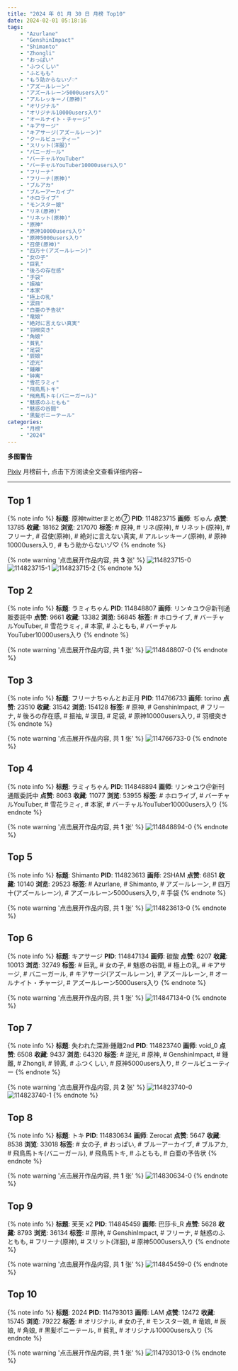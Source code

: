 ```yaml
---
title: "2024 年 01 月 30 日 月榜 Top10"
date: 2024-02-01 05:18:16
tags:
    - "Azurlane"
    - "GenshinImpact"
    - "Shimanto"
    - "Zhongli"
    - "おっぱい"
    - "ふつくしい"
    - "ふともも"
    - "もう助からないゾ♡"
    - "アズールレーン"
    - "アズールレーン5000users入り"
    - "アルレッキーノ(原神)"
    - "オリジナル"
    - "オリジナル10000users入り"
    - "オールナイト・チャージ"
    - "キアサージ"
    - "キアサージ(アズールレーン)"
    - "クールビューティー"
    - "スリット(洋服)"
    - "バニーガール"
    - "バーチャルYouTuber"
    - "バーチャルYouTuber10000users入り"
    - "フリーナ"
    - "フリーナ(原神)"
    - "ブルアカ"
    - "ブルーアーカイブ"
    - "ホロライブ"
    - "モンスター娘"
    - "リネ(原神)"
    - "リネット(原神)"
    - "原神"
    - "原神10000users入り"
    - "原神5000users入り"
    - "召使(原神)"
    - "四万十(アズールレーン)"
    - "女の子"
    - "巨乳"
    - "後ろの存在感"
    - "手袋"
    - "振袖"
    - "本家"
    - "極上の乳"
    - "涙目"
    - "白亜の予告状"
    - "竜娘"
    - "絶対に言えない真実"
    - "羽根突き"
    - "角娘"
    - "貧乳"
    - "足袋"
    - "辰娘"
    - "逆光"
    - "鍾離"
    - "钟离"
    - "雪花ラミィ"
    - "飛鳥馬トキ"
    - "飛鳥馬トキ(バニーガール)"
    - "魅惑のふともも"
    - "魅惑の谷間"
    - "黒髪ポニーテール"
categories:
    - "月榜"
    - "2024"
---
```


<i class="fa fa-triangle-exclamation"></i>**多图警告**<i class="fa fa-triangle-exclamation"></i>

[Pixiv](https://www.pixiv.net/) 月榜前十, 点击下方阅读全文查看详细内容~

<!-- more -->

---

## Top 1

{% note info %}
**标题**: 原神twitterまとめ⑦
**PID**: 114823715 **画师**: ぢゅん
**点赞**: 13785 **收藏**: 18162 **浏览**: 217070
**标签**: # 原神, # リネ(原神), # リネット(原神), # フリーナ, # 召使(原神), # 絶対に言えない真実, # アルレッキーノ(原神), # 原神10000users入り, # もう助からないゾ♡
{% endnote %}

{% note warning '点击展开作品内容, 共 **3** 张' %}
![114823715-0](https://i.pixiv.re/img-original/img/2024/01/03/00/00/33/114823715_p0.jpg)
![114823715-1](https://i.pixiv.re/img-original/img/2024/01/03/00/00/33/114823715_p1.jpg)
![114823715-2](https://i.pixiv.re/img-original/img/2024/01/03/00/00/33/114823715_p2.jpg)
{% endnote %}

## Top 2

{% note info %}
**标题**: ラミィちゃん
**PID**: 114848807 **画师**: リン☆ユウ＠新刊通販委託中
**点赞**: 9661 **收藏**: 13382 **浏览**: 56845
**标签**: # ホロライブ, # バーチャルYouTuber, # 雪花ラミィ, # 本家, # ふともも, # バーチャルYouTuber10000users入り
{% endnote %}

{% note warning '点击展开作品内容, 共 **1** 张' %}
![114848807-0](https://i.pixiv.re/img-original/img/2024/01/03/20/37/07/114848807_p0.png)
{% endnote %}

## Top 3

{% note info %}
**标题**: フリーナちゃんとお正月
**PID**: 114766733 **画师**: torino
**点赞**: 23510 **收藏**: 31542 **浏览**: 154128
**标签**: # 原神, # GenshinImpact, # フリーナ, # 後ろの存在感, # 振袖, # 涙目, # 足袋, # 原神10000users入り, # 羽根突き
{% endnote %}

{% note warning '点击展开作品内容, 共 **1** 张' %}
![114766733-0](https://i.pixiv.re/img-original/img/2024/01/01/09/07/48/114766733_p0.jpg)
{% endnote %}

## Top 4

{% note info %}
**标题**: ラミィちゃん
**PID**: 114848894 **画师**: リン☆ユウ＠新刊通販委託中
**点赞**: 8063 **收藏**: 11077 **浏览**: 53955
**标签**: # ホロライブ, # バーチャルYouTuber, # 雪花ラミィ, # 本家, # バーチャルYouTuber10000users入り
{% endnote %}

{% note warning '点击展开作品内容, 共 **1** 张' %}
![114848894-0](https://i.pixiv.re/img-original/img/2024/01/03/20/40/13/114848894_p0.png)
{% endnote %}

## Top 5

{% note info %}
**标题**: Shimanto
**PID**: 114823613 **画师**: 2SHAM
**点赞**: 6851 **收藏**: 10140 **浏览**: 29523
**标签**: # Azurlane, # Shimanto, # アズールレーン, # 四万十(アズールレーン), # アズールレーン5000users入り, # 手袋
{% endnote %}

{% note warning '点击展开作品内容, 共 **1** 张' %}
![114823613-0](https://i.pixiv.re/img-original/img/2024/01/03/00/00/11/114823613_p0.jpg)
{% endnote %}

## Top 6

{% note info %}
**标题**: キアサージ
**PID**: 114847134 **画师**: 碳酸
**点赞**: 6207 **收藏**: 10013 **浏览**: 32749
**标签**: # 巨乳, # 女の子, # 魅惑の谷間, # 極上の乳, # キアサージ, # バニーガール, # キアサージ(アズールレーン), # アズールレーン, # オールナイト・チャージ, # アズールレーン5000users入り
{% endnote %}

{% note warning '点击展开作品内容, 共 **1** 张' %}
![114847134-0](https://i.pixiv.re/img-original/img/2024/01/03/19/45/30/114847134_p0.jpg)
{% endnote %}

## Top 7

{% note info %}
**标题**: 失われた深淵·鍾離2nd
**PID**: 114823740 **画师**: void_0
**点赞**: 6508 **收藏**: 9437 **浏览**: 64320
**标签**: # 逆光, # 原神, # GenshinImpact, # 鍾離, # Zhongli, # 钟离, # ふつくしい, # 原神5000users入り, # クールビューティー
{% endnote %}

{% note warning '点击展开作品内容, 共 **2** 张' %}
![114823740-0](https://i.pixiv.re/img-original/img/2024/01/03/00/00/43/114823740_p0.jpg)
![114823740-1](https://i.pixiv.re/img-original/img/2024/01/03/00/00/43/114823740_p1.jpg)
{% endnote %}

## Top 8

{% note info %}
**标题**: トキ
**PID**: 114830634 **画师**: Zerocat
**点赞**: 5647 **收藏**: 8538 **浏览**: 33018
**标签**: # 女の子, # おっぱい, # ブルーアーカイブ, # ブルアカ, # 飛鳥馬トキ(バニーガール), # 飛鳥馬トキ, # ふともも, # 白亜の予告状
{% endnote %}

{% note warning '点击展开作品内容, 共 **1** 张' %}
![114830634-0](https://i.pixiv.re/img-original/img/2024/01/03/06/18/10/114830634_p0.png)
{% endnote %}

## Top 9

{% note info %}
**标题**: 芙芙 x2
**PID**: 114845459 **画师**: 巴莎卡_R
**点赞**: 5628 **收藏**: 8793 **浏览**: 36134
**标签**: # 原神, # GenshinImpact, # フリーナ, # 魅惑のふともも, # フリーナ(原神), # スリット(洋服), # 原神5000users入り
{% endnote %}

{% note warning '点击展开作品内容, 共 **1** 张' %}
![114845459-0](https://i.pixiv.re/img-original/img/2024/01/03/18/47/10/114845459_p0.jpg)
{% endnote %}

## Top 10

{% note info %}
**标题**: 2024
**PID**: 114793013 **画师**: LAM
**点赞**: 12472 **收藏**: 15745 **浏览**: 79222
**标签**: # オリジナル, # 女の子, # モンスター娘, # 竜娘, # 辰娘, # 角娘, # 黒髪ポニーテール, # 貧乳, # オリジナル10000users入り
{% endnote %}

{% note warning '点击展开作品内容, 共 **1** 张' %}
![114793013-0](https://i.pixiv.re/img-original/img/2024/01/02/00/00/12/114793013_p0.png)
{% endnote %}
